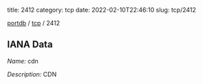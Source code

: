 title: 2412
category: tcp
date: 2022-02-10T22:46:10
slug: tcp/2412

[portdb](/) / [tcp](/category/tcp.html) / 2412


## IANA Data

_Name:_ cdn

_Description:_ CDN

